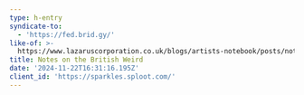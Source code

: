 ```yaml
---
type: h-entry
syndicate-to:
  - 'https://fed.brid.gy/'
like-of: >-
  https://www.lazaruscorporation.co.uk/blogs/artists-notebook/posts/notes-on-the-british-weird
title: Notes on the British Weird
date: '2024-11-22T16:31:16.195Z'
client_id: 'https://sparkles.sploot.com/'
---
```


